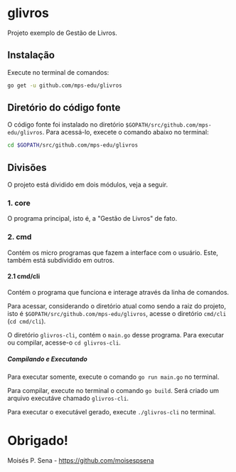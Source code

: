 # glivros

Projeto exemplo de Gestão de Livros.


## Instalação

Execute no terminal de comandos:

```bash
go get -u github.com/mps-edu/glivros
```

## Diretório do código fonte

O código fonte foi instalado no diretório `$GOPATH/src/github.com/mps-edu/glivros`. Para acessá-lo, execete o comando
abaixo no terminal:

```bash
cd $GOPATH/src/github.com/mps-edu/glivros
```

## Divisões

O projeto está dividido em dois módulos, veja a seguir.

### 1. core

O programa principal, isto é, a "Gestão de Livros" de fato.

### 2. cmd

Contém os micro programas que fazem a interface com o usuário. Este, também está subdividido em outros.

#### 2.1 cmd/cli

Contém o programa que funciona e interage através da linha de comandos.

Para acessar, considerando o diretório atual como sendo a raiz do projeto, isto é
`$GOPATH/src/github.com/mps-edu/glivros`, acesse o diretório `cmd/cli` (`cd cmd/cli`).

O diretório `glivros-cli`, contém o `main.go` desse programa. Para executar ou compilar, acesse-o `cd glivros-cli`.

##### Compilando e Executando

Para executar somente, execute o comando `go run main.go` no terminal.

Para compilar, execute no terminal o comando `go build`. Será criado um arquivo executáve chamado `glivros-cli`.

Para executar o executável gerado, execute `./glivros-cli` no terminal.

# Obrigado!

Moisés P. Sena - https://github.com/moisespsena